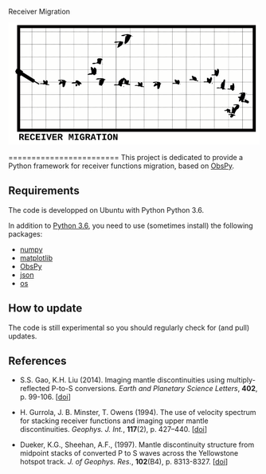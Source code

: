 Receiver Migration

![receiver_migration_logo](receiver_migration_logo.png)

========================
This project is dedicated to provide a Python framework for receiver functions migration, 
based on [ObsPy](https://github.com/obspy/obspy/wiki).

Requirements
------------
The code is developped on Ubuntu with Python Python 3.6.

In addition to [Python 3.6](https://www.python.org/downloads/release/python-365/), you need
to use (sometimes install) the following packages:

- [numpy](http://www.numpy.org/)
- [matplotlib](http://matplotlib.org/)
- [ObsPy](https://github.com/obspy/obspy/wiki)
- [json](https://docs.python.org/3/library/json.html)
- [os](https://docs.python.org/3/library/os.html)

How to update
-------------
The code is still experimental so you should regularly check for (and pull) 
updates.

References
----------

- S.S. Gao, K.H. Liu (2014). Imaging mantle discontinuities using multiply-reflected 
P-to-S conversions. *Earth and Planetary Science Letters*, **402**, p. 99-106.
\[[doi](https://doi.org/10.1016/j.epsl.2013.08.025)\]

- H. Gurrola, J. B. Minster, T. Owens (1994). The use of velocity spectrum for stacking receiver 
functions and imaging upper mantle discontinuities. *Geophys. J. Int.*, **117**(2), p. 427–440.
\[[doi](https://doi.org/10.1111/j.1365-246X.1994.tb03942.x)\]

- Dueker, K.G., Sheehan, A.F., (1997). Mantle discontinuity structure from midpoint stacks 
of converted P to S waves across the Yellowstone hotspot track. *J. of Geophys. Res.*, **102**(B4), p. 8313-8327.
\[[doi](https://doi.org/10.1029/96JB03857)\]
